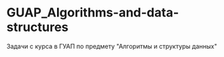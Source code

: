 # GUAP_Algorithms-and-data-structures
Задачи с курса в ГУАП по предмету "Алгоритмы и структуры данных"
